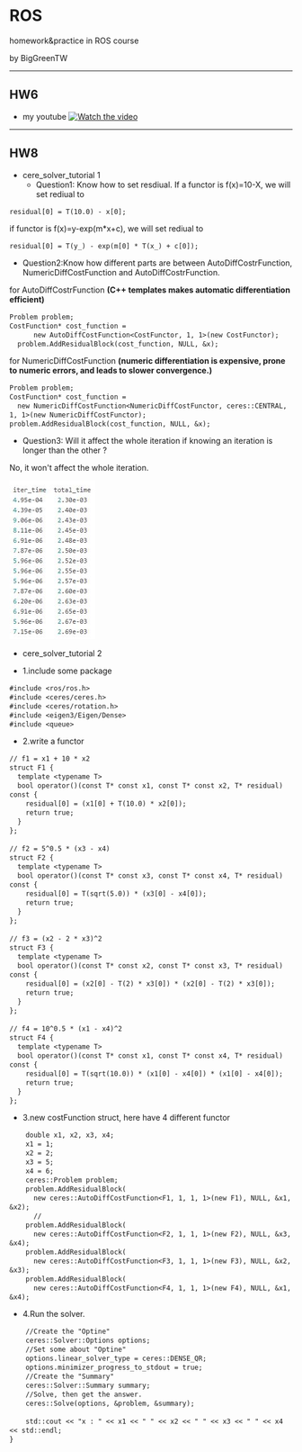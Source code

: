 # ROS
homework&amp;practice in ROS course

by BigGreenTW

---
## HW6
- my youtube
[![Watch the video](https://img.youtube.com/vi/cV2PwPAWOXM/maxresdefault.jpg)](https://youtu.be/cV2PwPAWOXM)

---
## HW8
- cere_solver_tutorial 1
  + Question1: Know how to set resdiual.
    If a functor is f(x)=10-X, we will set rediual to
```c++=
residual[0] = T(10.0) - x[0];
```
if functor is f(x)=y-exp(m*x+c), we will set rediual to
```c++=
residual[0] = T(y_) - exp(m[0] * T(x_) + c[0]);
```
  + Question2:Know how different parts are between AutoDiffCostrFunction, NumericDiffCostFunction and AutoDiffCostrFunction.
    
for AutoDiffCostrFunction
**(C++ templates makes automatic differentiation efficient)**
```c++=
Problem problem;
CostFunction* cost_function =
      new AutoDiffCostFunction<CostFunctor, 1, 1>(new CostFunctor);
  problem.AddResidualBlock(cost_function, NULL, &x);
```
for NumericDiffCostFunction
**(numeric differentiation is expensive, prone to numeric errors, and leads to slower convergence.)**
```c++=
Problem problem;
CostFunction* cost_function =
  new NumericDiffCostFunction<NumericDiffCostFunctor, ceres::CENTRAL, 1, 1>(new NumericDiffCostFunctor);
problem.AddResidualBlock(cost_function, NULL, &x);
```

  + Question3: Will it affect the whole iteration if knowing an iteration is longer than the other ?
  
  No, it won't affect the whole iteration.
  
  ![Image description](https://github.com/biggreentw/ROS/blob/master/source/HW8_p1.JPG)

- cere_solver_tutorial 2
+ 1.include some package
```c++=
#include <ros/ros.h>
#include <ceres/ceres.h>
#include <ceres/rotation.h>
#include <eigen3/Eigen/Dense>
#include <queue>
```
+ 2.write a functor
```c++=
// f1 = x1 + 10 * x2
struct F1 {
  template <typename T>
  bool operator()(const T* const x1, const T* const x2, T* residual) const {
    residual[0] = (x1[0] + T(10.0) * x2[0]);
    return true;
  }
};

// f2 = 5^0.5 * (x3 - x4)
struct F2 {
  template <typename T>
  bool operator()(const T* const x3, const T* const x4, T* residual) const {
    residual[0] = T(sqrt(5.0)) * (x3[0] - x4[0]);
    return true;
  }
};

// f3 = (x2 - 2 * x3)^2
struct F3 {
  template <typename T>
  bool operator()(const T* const x2, const T* const x3, T* residual) const {
    residual[0] = (x2[0] - T(2) * x3[0]) * (x2[0] - T(2) * x3[0]);
    return true;
  }
};

// f4 = 10^0.5 * (x1 - x4)^2
struct F4 {
  template <typename T>
  bool operator()(const T* const x1, const T* const x4, T* residual) const {
    residual[0] = T(sqrt(10.0)) * (x1[0] - x4[0]) * (x1[0] - x4[0]);
    return true;
  }
};
```
+ 3.new costFunction struct, here have 4 different functor
```c++=
    double x1, x2, x3, x4;
    x1 = 1;
    x2 = 2;
    x3 = 5;
    x4 = 6;
    ceres::Problem problem;
    problem.AddResidualBlock(
      new ceres::AutoDiffCostFunction<F1, 1, 1, 1>(new F1), NULL, &x1, &x2);
      //
    problem.AddResidualBlock(
      new ceres::AutoDiffCostFunction<F2, 1, 1, 1>(new F2), NULL, &x3, &x4);
    problem.AddResidualBlock(
      new ceres::AutoDiffCostFunction<F3, 1, 1, 1>(new F3), NULL, &x2, &x3);
    problem.AddResidualBlock(
      new ceres::AutoDiffCostFunction<F4, 1, 1, 1>(new F4), NULL, &x1, &x4);
```
+ 4.Run the solver. 
```c++=
    //Create the "Optine"
    ceres::Solver::Options options;
    //Set some about "Optine"
    options.linear_solver_type = ceres::DENSE_QR;
    options.minimizer_progress_to_stdout = true;
    //Create the "Summary"
    ceres::Solver::Summary summary;
    //Solve, then get the answer.
    ceres::Solve(options, &problem, &summary);
    
    std::cout << "x : " << x1 << " " << x2 << " " << x3 << " " << x4 << std::endl;
}
```
  
